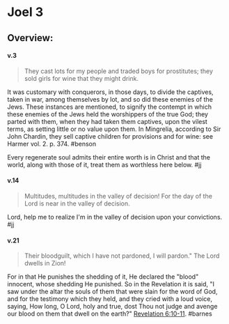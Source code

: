 # Joel 3

## Overview:



#### v.3
>They cast lots for my people and traded boys for prostitutes; they sold girls for wine that they might drink.

It was customary with conquerors, in those days, to divide the captives, taken in war, among themselves by lot, and so did these enemies of the Jews. These instances are mentioned, to signify the contempt in which these enemies of the Jews held the worshippers of the true God; they parted with them, when they had taken them captives, upon the vilest terms, as setting little or no value upon them. In Mingrelia, according to Sir John Chardin, they sell captive children for provisions and for wine: see Harmer vol. 2. p. 374.
#benson 

Every regenerate soul admits their entire worth is in Christ and that the world, along with those of it, treat them as worthless here below.
#jj 

#### v.14
>Multitudes, multitudes in the valley of decision! For the day of the Lord is near in the valley of decision.

Lord, help me to realize I'm in the valley of decision upon your convictions.
#jj 

#### v.21
>Their bloodguilt, which I have not pardoned, I will pardon." The Lord dwells in Zion!

For in that He punishes the shedding of it, He declared the "blood" innocent, whose shedding He punished. So in the Revelation it is said, "I saw under the altar the souls of them that were slain for the word of God, and for the testimony which they held, and they cried with a loud voice, saying, How long, O Lord, holy and true, dost Thou not judge and avenge our blood on them that dwell on the earth?" [Revelation 6:10-11](http://biblehub.com/revelation/6-10.htm).
#barnes 

